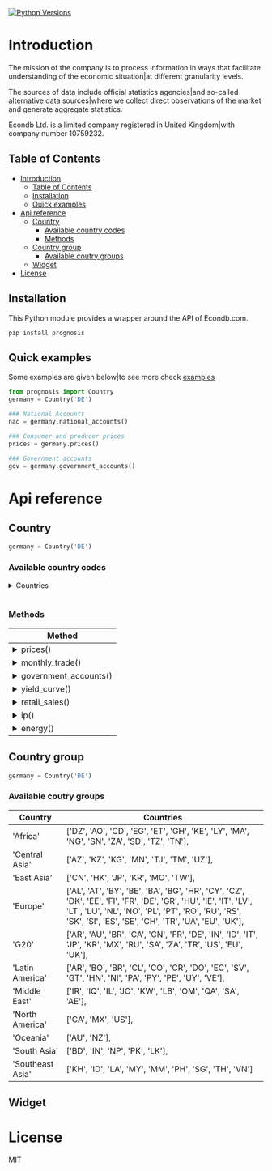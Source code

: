 [![Python Versions](https://img.shields.io/pypi/pyversions/prognosis.svg)](https://pypi.python.org/pypi/prognosis)

# Introduction

The mission of the company is to process information in ways that facilitate understanding of the economic situation|at different granularity levels.

The sources of data include official statistics agencies|and so-called alternative data sources|where we collect direct observations of the market and generate aggregate statistics.

Econdb Ltd. is a limited company registered in United Kingdom|with company number 10759232.

## Table of Contents
- [Introduction](#introduction)
  - [Table of Contents](#table-of-contents)
  - [Installation](#installation)
  - [Quick examples](#quick-examples)
- [Api reference](#api-reference)
  - [Country](#country)
    - [Available country codes](#available-country-codes)
    - [Methods](#methods)
  - [Country group](#country-group)
    - [Available coutry groups](#available-coutry-groups)
  - [Widget](#widget)
- [License](#license)
## Installation

This Python module provides a wrapper around the API of Econdb.com.
```
pip install prognosis
```

## Quick examples
Some examples are given below|to see more check [examples](./examples)
```python
from prognosis import Country
germany = Country('DE')

### National Accounts
nac = germany.national_accounts()

### Consumer and producer prices
prices = germany.prices()

### Government accounts
gov = germany.government_accounts()
```

# Api reference
## Country
```python
germany = Country('DE')
```
### Available country codes
<details> 
<summary> Countries </summary> 

| **Country**                  | **Code** |
| ---------------------------- | -------- |
| Albania                      | AL       |
| Algeria                      | DZ       |
| Angola                       | AO       |
| Argentina                    | AR       |
| Australia                    | AU       |
| Austria                      | AT       |
| Azerbaijan                   | AZ       |
| Bangladesh                   | BD       |
| Belarus                      | BY       |
| Belgium                      | BE       |
| Bolivia                      | BO       |
| Bosnia And Herzegovina       | BA       |
| Brazil                       | BR       |
| Bulgaria                     | BG       |
| Cambodia                     | KH       |
| Canada                       | CA       |
| Chile                        | CL       |
| China                        | CN       |
| Colombia                     | CO       |
| Costa Rica                   | CR       |
| Croatia                      | HR       |
| Cyprus                       | CY       |
| Czechia                      | CZ       |
| Democratic Republic Of Congo | CD       |
| Denmark                      | DK       |
| Dominican Republic           | DO       |
| Ecuador                      | EC       |
| Egypt                        | EG       |
| El Salvador                  | SV       |
| Estonia                      | EE       |
| Ethiopia                     | ET       |
| European Union               | EU       |
| Finland                      | FI       |
| France                       | FR       |
| Germany                      | DE       |
| Ghana                        | GH       |
| Greece                       | GR       |
| Guatemala                    | GT       |
| Honduras                     | HN       |
| Hong  Kong                   | HK       |
| Hungary                      | HU       |
| India                        | IN       |
| Indonesia                    | ID       |
| Iran                         | IR       |
| Iraq                         | IQ       |
| Ireland                      | IE       |
| Israel                       | IL       |
| Italy                        | IT       |
| Japan                        | JP       |
| Jordan                       | JO       |
| Kazakhstan                   | KZ       |
| Kenya                        | KE       |
| Kuwait                       | KW       |
| Kyrgyzstan                   | KG       |
| Laos                         | LA       |
| Latvia                       | LV       |
| Lebanon                      | LB       |
| Libya                        | LY       |
| Lithuania                    | LT       |
| Luxembourg                   | LU       |
| Macao                        | MO       |
| Malaysia                     | MY       |
| Mexico                       | MX       |
| Mongolia                     | MN       |
| Morocco                      | MA       |
| Myanmar                      | MM       |
| Nepal                        | NP       |
| Netherlands                  | NL       |
| New Zealand                  | NZ       |
| Nicaragua                    | NI       |
| Nigeria                      | NG       |
| Norway                       | NO       |
| Oman                         | OM       |
| Pakistan                     | PK       |
| Panama                       | PA       |
| Paraguay                     | PY       |
| Peru                         | PE       |
| Philippines                  | PH       |
| Poland                       | PL       |
| Portugal                     | PT       |
| Qatar                        | QA       |
| Romania                      | RO       |
| Russian Federation           | RU       |
| Saudi Arabia                 | SA       |
| Senegal                      | SN       |
| Serbia                       | RS       |
| Singapore                    | SG       |
| Slovakia                     | SK       |
| Slovenia                     | SI       |
| South Africa                 | ZA       |
| South Korea                  | KR       |
| Spain                        | ES       |
| Sri Lanka                    | LK       |
| Sudan                        | SD       |
| Sweden                       | SE       |
| Switzerland                  | CH       |
| Taiwan                       | TW       |
| Tajikistan                   | TJ       |
| Tanzania                     | TZ       |
| Thailand                     | TH       |
| Tunisia                      | TN       |
| Turkey                       | TR       |
| Turkmenistan                 | TM       |
| Ukraine                      | UA       |
| United Arab Emirates         | AE       |
| United Kingdom               | UK       |
| United States                | US       |
| Uruguay                      | UY       |
| Uzbekistan                   | UZ       |
| Venezuela                    | VE       |
| Vietnam                      | VN       |
</details>
<br>

### Methods
    
| **Method**                                                   |
| ------------------------------------------------------------ |
| <details><summary>prices()</summary>...</details>              |
| <details><summary>monthly_trade()</summary>...</details>       |
| <details><summary>government_accounts()</summary>...</details> |
| <details><summary>yield_curve()</summary>...</details>         |
| <details><summary>retail_sales()</summary>...</details>        |
| <details><summary>ip()</summary>...</details>                  |
| <details><summary>energy()</summary>...</details>              |

## Country group
```python
germany = Country('DE')
```
### Available coutry groups
| **Country**                  | **Countries** |
| ---------------------------- | -------- |
'Africa'| ['DZ', 'AO', 'CD', 'EG', 'ET', 'GH', 'KE', 'LY', 'MA', 'NG', 'SN', 'ZA', 'SD', 'TZ', 'TN'],
'Central Asia'| ['AZ', 'KZ', 'KG', 'MN', 'TJ', 'TM', 'UZ'],
'East Asia'| ['CN', 'HK', 'JP', 'KR', 'MO', 'TW'],
'Europe'| ['AL', 'AT', 'BY', 'BE', 'BA', 'BG', 'HR', 'CY', 'CZ', 'DK', 'EE', 'FI', 'FR', 'DE', 'GR', 'HU', 'IE', 'IT', 'LV', 'LT', 'LU', 'NL', 'NO', 'PL', 'PT', 'RO', 'RU', 'RS', 'SK', 'SI', 'ES', 'SE', 'CH', 'TR', 'UA', 'EU', 'UK'],
'G20'| ['AR', 'AU', 'BR', 'CA', 'CN', 'FR', 'DE', 'IN', 'ID', 'IT', 'JP', 'KR', 'MX', 'RU', 'SA', 'ZA', 'TR', 'US', 'EU', 'UK'],
'Latin America'| ['AR', 'BO', 'BR', 'CL', 'CO', 'CR', 'DO', 'EC', 'SV', 'GT', 'HN', 'NI', 'PA', 'PY', 'PE', 'UY', 'VE'],
'Middle East'| ['IR', 'IQ', 'IL', 'JO', 'KW', 'LB', 'OM', 'QA', 'SA', 'AE'],
'North America'| ['CA', 'MX', 'US'],
'Oceania'| ['AU', 'NZ'],
'South Asia'| ['BD', 'IN', 'NP', 'PK', 'LK'],
'Southeast Asia'| ['KH', 'ID', 'LA', 'MY', 'MM', 'PH', 'SG', 'TH', 'VN']

## Widget

# License
MIT